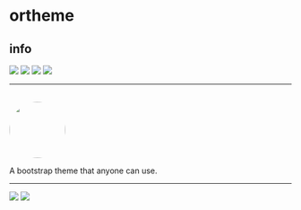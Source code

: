 # ortheme

## info  
![](https://img.shields.io/github/languages/count/orstac/ortheme.svg?style=flat-square)
![](https://img.shields.io/github/languages/top/orstac/ortheme.svg?style=flat-square)
![](https://img.shields.io/github/size/orstac/ortheme/src.svg?style=flat-square)
![](https://img.shields.io/github/stars/orstac/ortheme.svg?style=flat-square)

---
\
<img src="https://cdn.discordapp.com/attachments/595348051674136596/598709807700115466/OrsTac.png" style="width:100px; border-radius:100px;">

A bootstrap theme that anyone can use.  



---
![](https://img.shields.io/discord/595303777494499367.svg?style=flat-square)
![](https://img.shields.io/badge/-Website-blue.svg?url=http://orstac.com/&style=flat-square)